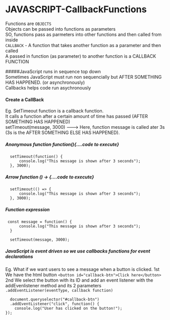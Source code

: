 # JAVASCRIPT-CallbackFunctions


Functions are `OBJECTS` <br>
Objects can be passed into functions as parameters <br>
SO, functions pass as parmeters into other functions and then called from inside <br>
`CALLBACK` - A function that takes another function as a parameter and then called <br>
A passed in function (as parameter) to another function is a CALLBACK FUNCTION<br>

#####JavaScript runs in sequence top down<br>
Sometimes JavaScript must run non sequencially but AFTER SOMETHING HAS HAPPENED. (or asynchronously) <br>
Callbacks helps code run asychronously<br>

#### Create a CallBack

Eg. SetTimeout function is a callback function.<br> 
It calls a function after a certain amount of time has passed (AFTER SOMETHING HAS HAPPENED) <br>
setTimeout(message, 3000) ---> Here, function message is called ater 3s (3s is the AFTER SOMETHING ELSE HAS HAPPENED).<br>

##### Anonymous function          function(){....code to execute}

      setTimeout(function() {  
          console.log("This message is shown after 3 seconds");
      }, 3000);
##### Arrow function      () -> {....code to execute}

      setTimeout(() => { 
          console.log("This message is shown after 3 seconds");
      }, 3000);
##### Function expression

     const message = function() {  
          console.log("This message is shown after 3 seconds");
      }
 
      setTimeout(message, 3000);

##### JavaScript is event driven so we use callbacks functions for event declarations <br>

Eg. What if we want users to see a message when a button is clicked.
1st We have the html button
`<button id="callback-btn">Click here</button>`
2nd We select the button with its ID and add an event listener with the addEvenlistener method and its 2 parameters
`.addEventListener(eventType, callback function)`

      document.queryselector("#callback-btn")
      .addEventListener("click", function() {    
        console.log("User has clicked on the button!");
    });
      
